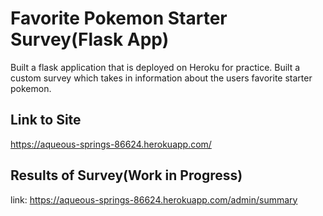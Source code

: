 # Favorite Pokemon Starter Survey(Flask App)

Built a flask application that is deployed on Heroku for practice. 
Built a custom survey which takes in information about the users favorite starter pokemon.

## Link to Site

<https://aqueous-springs-86624.herokuapp.com/>

## Results of Survey(Work in Progress)
 link: <https://aqueous-springs-86624.herokuapp.com/admin/summary>


